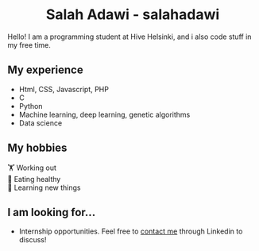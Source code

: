 <h1 align=center>Salah Adawi - salahadawi</h1>
Hello! I am a programming student at Hive Helsinki, and i also code stuff in my free time.

## My experience
* Html, CSS, Javascript, PHP
* C
* Python
* Machine learning, deep learning, genetic algorithms
* Data science

## My hobbies
🏋️ Working out<br />
🍏 Eating healthy<br />
📖 Learning new things

## I am looking for...
* Internship opportunities. Feel free to [contact me](https://www.linkedin.com/in/salah-adawi/) through Linkedin to discuss! 
